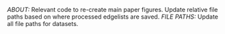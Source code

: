 
*ABOUT:* Relevant code to re-create main paper figures. Update relative file paths based on where processed edgelists are saved.
*FILE PATHS:* Update all file paths for datasets. 
